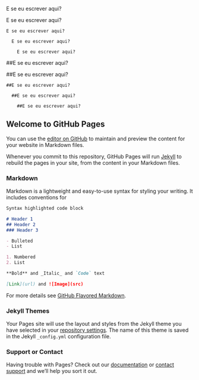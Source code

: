 E se eu escrever aqui?

  E se eu escrever aqui?

    E se eu escrever aqui?

      E se eu escrever aqui?

        E se eu escrever aqui?
        
##E se eu escrever aqui?

  ##E se eu escrever aqui?

    ##E se eu escrever aqui?

      ##E se eu escrever aqui?

        ##E se eu escrever aqui?
## Welcome to GitHub Pages

You can use the [editor on GitHub](https://github.com/mfalchetti/mfalchetti.github.io/edit/master/README.md) to maintain and preview the content for your website in Markdown files.

Whenever you commit to this repository, GitHub Pages will run [Jekyll](https://jekyllrb.com/) to rebuild the pages in your site, from the content in your Markdown files.

### Markdown

Markdown is a lightweight and easy-to-use syntax for styling your writing. It includes conventions for

```markdown
Syntax highlighted code block

# Header 1
## Header 2
### Header 3

- Bulleted
- List

1. Numbered
2. List

**Bold** and _Italic_ and `Code` text

[Link](url) and ![Image](src)
```

For more details see [GitHub Flavored Markdown](https://guides.github.com/features/mastering-markdown/).

### Jekyll Themes

Your Pages site will use the layout and styles from the Jekyll theme you have selected in your [repository settings](https://github.com/mfalchetti/mfalchetti.github.io/settings). The name of this theme is saved in the Jekyll `_config.yml` configuration file.

### Support or Contact

Having trouble with Pages? Check out our [documentation](https://docs.github.com/categories/github-pages-basics/) or [contact support](https://github.com/contact) and we’ll help you sort it out.
